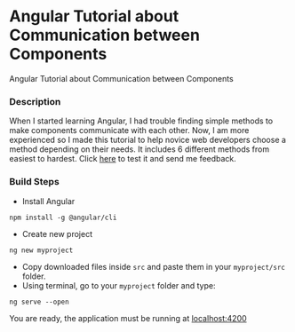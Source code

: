 # Angular Tutorial about Communication between Components
Angular Tutorial about Communication between Components

### Description
When I started learning Angular, I had trouble finding simple methods to make components communicate with each other. Now, I am more experienced so I made this tutorial to help novice web developers choose a method depending on their needs. It includes 6 different methods from easiest to hardest. Click [here](https://aggelos24.github.io/angular-components-communication/) to test it and send me feedback.

### Build Steps
* Install Angular
```
npm install -g @angular/cli
```
* Create new project
```
ng new myproject
```
* Copy downloaded files inside `src` and paste them in your `myproject/src` folder.
* Using terminal, go to your `myproject` folder and type:
```
ng serve --open
```
You are ready, the application must be running at [localhost:4200](http://localhost:4200/)
